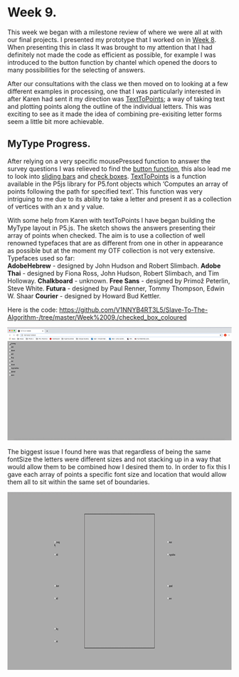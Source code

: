 # Week 9.
This week we began with a milestone review of where we were all at with our final projects. I presented my prototype that I worked on in [Week 8](https://github.com/V1NNYB4RT3L5/Slave-To-The-Algorithm-/tree/master/Week%208.). When presenting this in class It was brought to my attention that I had definitely not made the code as efficient as possible, for example I was introduced to the button function by chantel which opened the doors to many possibilities for the selecting of answers. 

After our consultations with the class we then moved on to looking at a few different examples in processing, one that I was particularly interested in after Karen had sent it my direction was [TextToPoints](https://p5js.org/reference/#/p5.Font/textToPoints); a way of taking text and plotting points along the outline of the individual letters. This was exciting to see as it made the idea of combining pre-exisiting letter forms seem a little bit more achievable. <br/>

## MyType Progress. 
After relying on a very specific mousePressed function to answer the survey questions I was relieved to find the [button function](https://p5js.org/reference/#/p5/createButton), this also lead me to look into [sliding bars](https://p5js.org/reference/#/p5/createSlider) and [check boxes](https://p5js.org/reference/#/p5/createCheckbox). [TextToPoints](https://p5js.org/reference/#/p5.Font/textToPoints) is a function available in the P5js library for P5.font objects which ‘Computes an array of points following the path for specified text’. This function was very intriguing to me due to its ability to take a letter and present it as a collection of vertices with an x and y value. 

With some help from Karen with textToPoints I have began building the MyType layout in P5.js. The sketch shows the answers presenting their array of points when checked. The aim is to use a collection of well renowned typefaces that are as different from one in other in appearance as possible but at the moment my OTF collection is not very extensive.<br/>
Typefaces used so far: <br/>
**AdobeHebrew** - designed by John Hudson and Robert Slimbach. 
**Adobe Thai** - designed by Fiona Ross, John Hudson, Robert Slimbach, and Tim Holloway.
**Chalkboard** - unknown. 
**Free Sans** -  designed by Primož Peterlin, Steve White. 
**Futura** - designed by Paul Renner, Tommy Thompson, Edwin W. Shaar
**Courier** -  designed by Howard Bud Kettler. <br/>

Here is the code: https://github.com/V1NNYB4RT3L5/Slave-To-The-Algorithm-/tree/master/Week%2009./checked_box_coloured <br/>

<img src = https://github.com/V1NNYB4RT3L5/Slave-To-The-Algorithm-/blob/master/Week%2009./MyType.P5.gif>

The biggest issue I found here was that regardless of being the same fontSize the letters were different sizes and not stacking up in a way that would allow them to be combined how I desired them to. In order to fix this I gave each array of points a specific font size and location that would allow them all to sit within the same set of boundaries. 

<p Align = center ><img height = "400px" src = https://github.com/V1NNYB4RT3L5/Slave-To-The-Algorithm-/blob/master/MyType./samesize.gif>

